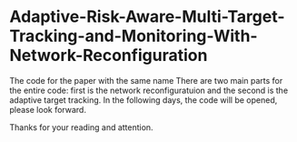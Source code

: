 # Adaptive-Risk-Aware-Multi-Target-Tracking-and-Monitoring-With-Network-Reconfiguration
The code for the paper with the same name
There are two main parts for the entire code: first is the network reconfiguratuion and the second is the adaptive target tracking.
In the following days, the code will be opened, please look forward.

Thanks for your reading and attention.
